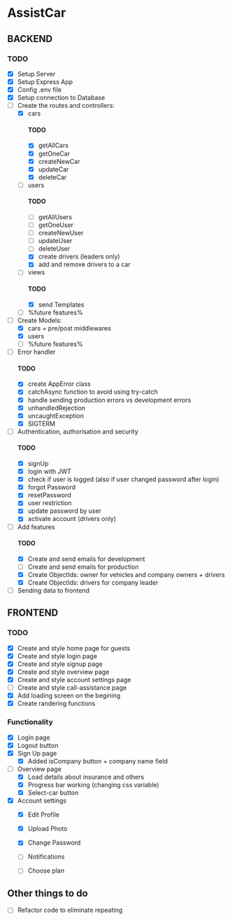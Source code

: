 # AssistCar

## BACKEND
### TODO

- [x] Setup Server
- [x] Setup Express App
- [x] Config .env file
- [x] Setup connection to Database
- [ ] Create the routes and controllers:
    - [x] cars
        #### TODO
        - [x] getAllCars
        - [x] getOneCar
        - [x] createNewCar
        - [x] updateCar
        - [x] deleteCar

    - [ ] users
        #### TODO
        - [ ] getAllUsers
        - [ ] getOneUser
        - [ ] createNewUser
        - [ ] updateUser
        - [ ] deleteUser
        - [x] create drivers (leaders only)
        - [x] add and remove drivers to a car

    - [ ] views
        #### TODO
        - [x] send Templates

    - [ ] %future features%
- [ ] Create Models:
    - [x] cars + pre/post middlewares
    - [x] users
    - [ ] %future features%
- [ ] Error handler
    #### TODO
    - [x] create AppError class
    - [x] catchAsync function to avoid using try-catch
    - [x] handle sending production errors vs development errors
    - [x] unhandledRejection
    - [x] uncaughtException
    - [x] SIGTERM
- [ ] Authentication, authorisation and security
    #### TODO
    - [x] signUp
    - [x] login with JWT
    - [x] check if user is logged (also if user changed password after login)
    - [x] forgot Password
    - [x] resetPassword
    - [x] user restriction
    - [x] update password by user
    - [x] activate account (drivers only)
- [ ] Add features
    #### TODO
    - [x] Create and send emails for development
    - [ ] Create and send emails for production
    - [x] Create ObjectIds: owner for vehicles and company owners + drivers
    - [x] Create ObjectIds: drivers for company leader
- [ ] Sending data to frontend

## FRONTEND

### TODO
- [x] Create and style home page for guests
- [x] Create and style login page
- [x] Create and style signup page
- [x] Create and style overview page
- [x] Create and style account settings page
- [ ] Create and style call-assistance page
- [x] Add loading screen on the begining
- [x] Create randering functions

### Functionality
- [x] Login page
- [x] Logout button
- [x] Sign Up page
    - [x] Added isCompany button + company name field
- [ ] Overview page
    - [x] Load details about insurance and others
    - [x] Progress bar working (changing css variable)
    - [x] Select-car button
- [x] Account settings
    - [x] Edit Profile
    - [x] Upload Photo
    - [x] Change Password
    - [ ] Notifications
    - [ ] Choose plan


## Other things to do
- [ ] Refactor code to eliminate repeating